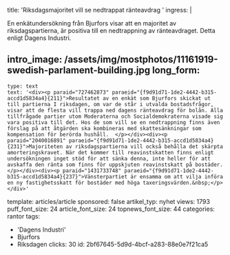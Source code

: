 title: 'Riksdagsmajoritet vill se nedtrappat ränteavdrag '
ingress: |
  <p>En enkätundersökning från Bjurfors visar att en majoritet av riksdagspartierna, är positiva till en nedtrappning av ränteavdraget. Detta enligt Dagens Industri.
  </p>
  
intro_image: /assets/img/mostphotos/11161919-swedish-parlament-building.jpg
long_form:
  -
    type: text
    text: '<div><p paraid="727462873" paraeid="{f9d91d71-1de2-4442-b315-accd1d5834a4}{211}">Resultatet av en enkät som Bjurfors skickat ut till partierna I riksdagen, om var de står i utvalda bostadsfrågor, visar att de flesta vill trappa ned dagens ränteavdrag för bolån. Alla tillfrågade partier utom Moderaterna och Socialdemokraterna visade sig vara positiva till det. Hos de som vill se en nedtrappning finns även förslag på att åtgärden ska kombineras med skattesänkningar som kompensation för berörda hushåll.  </p></div><div><p paraid="2040016891" paraeid="{f9d91d71-1de2-4442-b315-accd1d5834a4}{231}">Majoriteten av riksdagspartierna vill också behålla det skärpta amorteringskravet. När det kommer till reavinstskatten finns enligt undersökningen inget stöd för att sänka denna, inte heller för att avskaffa den ränta som finns för uppskjuten reavinstskatt på bostäder.  </p></div><div><p paraid="1431733748" paraeid="{f9d91d71-1de2-4442-b315-accd1d5834a4}{237}">Vänsterpartiet är ensamma om att vilja införa en ny fastighetsskatt för bostäder med höga taxeringsvärden.&nbsp;</p></div>'
template: articles/article
sponsored: false
artikel_typ: nyhet
views: 1793
puff_font_size: 24
article_font_size: 24
topnews_font_size: 44
categories: rantor
tags:
  - 'Dagens Industri'
  - Bjurfors
  - Riksdagen
clicks: 30
id: 2bf67645-5d9d-4bcf-a283-88e0e7f21ca5
